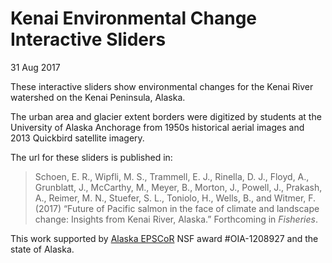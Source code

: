 # Kenai Environmental Change Interactive Sliders

31 Aug 2017

These interactive sliders show environmental changes for the Kenai River watershed on the Kenai Peninsula, Alaska.

The urban area and glacier extent borders were digitized by students at the University of Alaska Anchorage from 1950s historical aerial images and 2013 Quickbird satellite imagery.

The url for these sliders is published in:

> Schoen, E. R., Wipfli, M. S., Trammell, E. J., Rinella, D. J., Floyd, A., Grunblatt, J., McCarthy, M., Meyer, B., Morton, J., Powell, J., Prakash, A., Reimer, M. N., Stuefer, S. L., Toniolo, H., Wells, B., and Witmer, F.  (2017) “Future of Pacific salmon in the face of climate and landscape change: Insights from Kenai River, Alaska.” Forthcoming in *Fisheries*.

This work supported by [Alaska EPSCoR](http://www.alaska.edu/epscor/) NSF award #OIA-1208927 and the state of Alaska.
